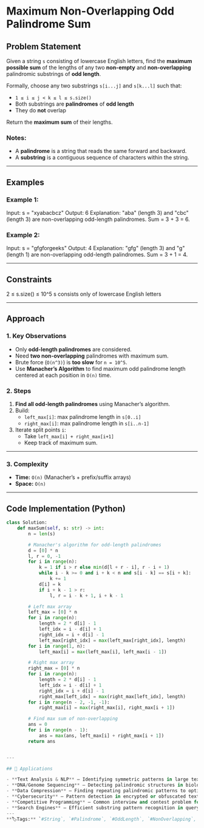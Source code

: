 # Maximum Non-Overlapping Odd Palindrome Sum

## Problem Statement
Given a string `s` consisting of lowercase English letters, find the **maximum possible sum** of the lengths of any two **non-empty** and **non-overlapping** palindromic substrings of **odd length**.

Formally, choose any two substrings `s[i...j]` and `s[k...l]` such that:

- `1 ≤ i ≤ j < k ≤ l ≤ s.size()`
- Both substrings are **palindromes** of **odd length**
- They do **not** overlap

Return the **maximum sum** of their lengths.

### Notes:
- A **palindrome** is a string that reads the same forward and backward.
- A **substring** is a contiguous sequence of characters within the string.

---

## Examples

### Example 1:
Input:  s = "xyabacbcz" Output: 6 Explanation: "aba" (length 3) and "cbc" (length 3) are non-overlapping odd-length palindromes. Sum = 3 + 3 = 6.

### Example 2:

Input:  s = "gfgforgeeks" Output: 4 Explanation: "gfg" (length 3) and "g" (length 1) are non-overlapping odd-length palindromes. Sum = 3 + 1 = 4.

---

## Constraints

2 ≤ s.size() ≤ 10^5 s consists only of lowercase English letters

---

## Approach

### 1. Key Observations
- Only **odd-length palindromes** are considered.
- Need **two non-overlapping** palindromes with maximum sum.
- Brute force (`O(n^3)`) is **too slow** for `n = 10^5`.
- Use **Manacher’s Algorithm** to find maximum odd palindrome length centered at each position in `O(n)` time.

### 2. Steps
1. **Find all odd-length palindromes** using Manacher’s algorithm.
2. Build:
   - `left_max[i]`: max palindrome length in `s[0..i]`
   - `right_max[i]`: max palindrome length in `s[i..n-1]`
3. Iterate split points `i`:
   - Take `left_max[i] + right_max[i+1]`
   - Keep track of maximum sum.
---
### 3. Complexity
- **Time:** `O(n)` (Manacher’s + prefix/suffix arrays)
- **Space:** `O(n)`

---

## Code Implementation (Python)

```python
class Solution:
    def maxSum(self, s: str) -> int:
        n = len(s)

        # Manacher's algorithm for odd-length palindromes
        d = [0] * n
        l, r = 0, -1
        for i in range(n):
            k = 1 if i > r else min(d[l + r - i], r - i + 1)
            while i - k >= 0 and i + k < n and s[i - k] == s[i + k]:
                k += 1
            d[i] = k
            if i + k - 1 > r:
                l, r = i - k + 1, i + k - 1

        # Left max array
        left_max = [0] * n
        for i in range(n):
            length = 2 * d[i] - 1
            left_idx = i - d[i] + 1
            right_idx = i + d[i] - 1
            left_max[right_idx] = max(left_max[right_idx], length)
        for i in range(1, n):
            left_max[i] = max(left_max[i], left_max[i - 1])

        # Right max array
        right_max = [0] * n
        for i in range(n):
            length = 2 * d[i] - 1
            left_idx = i - d[i] + 1
            right_idx = i + d[i] - 1
            right_max[left_idx] = max(right_max[left_idx], length)
        for i in range(n - 2, -1, -1):
            right_max[i] = max(right_max[i], right_max[i + 1])

        # Find max sum of non-overlapping
        ans = 0
        for i in range(n - 1):
            ans = max(ans, left_max[i] + right_max[i + 1])
        return ans


---

## 📌 Applications

- **Text Analysis & NLP** – Identifying symmetric patterns in large text data for linguistic analysis.
- **DNA/Genome Sequencing** – Detecting palindromic structures in biological sequences for mutation analysis.
- **Data Compression** – Finding repeating palindromic patterns to optimize storage.
- **Cybersecurity** – Pattern detection in encrypted or obfuscated text streams.
- **Competitive Programming** – Common interview and contest problem for practicing Manacher’s algorithm & substring partitioning.
- **Search Engines** – Efficient substring pattern recognition in query optimization.
---
**🏷️Tags:** `#String`, `#Palindrome`, `#OddLength`, `#NonOverlapping`, `#DynamicProgramming`, `#ManachersAlgorithm`, `#TwoPointer`, `#CompetitiveProgramming`
